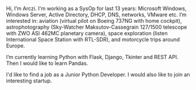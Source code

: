 Hi, I’m Arczi.
I'm working as a SysOp for last 13 years: Microsoft Windows, Windows Server, Active Directory, DHCP, DNS, networks, VMware etc.
I’m interested in:
   aviation (virtual pilot on Boeing 737NG with home cockpit),
   astrophotography (Sky-Watcher Maksutov-Cassegrain 127/1500 telescope with ZWO ASI 462MC planetary camera),
   space exploration (listen International Space Station with RTL-SDR),
   and motorcycle trips around Europe.
   
I’m currently learning Python with Flask, Django, Tkinter and REST API. Then I would like to learn Pandas.

I'd like to find a job as a Junior Python Developer. I would also like to join an interesting startup.
